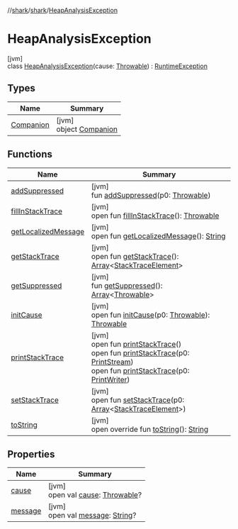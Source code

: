 //[shark](../../../index.md)/[shark](../index.md)/[HeapAnalysisException](index.md)

# HeapAnalysisException

[jvm]\
class [HeapAnalysisException](index.md)(cause: [Throwable](https://kotlinlang.org/api/latest/jvm/stdlib/kotlin/-throwable/index.html)) : [RuntimeException](https://docs.oracle.com/javase/8/docs/api/java/lang/RuntimeException.html)

## Types

| Name | Summary |
|---|---|
| [Companion](-companion/index.md) | [jvm]<br>object [Companion](-companion/index.md) |

## Functions

| Name | Summary |
|---|---|
| [addSuppressed](index.md#282858770%2FFunctions%2F-1562156115) | [jvm]<br>fun [addSuppressed](index.md#282858770%2FFunctions%2F-1562156115)(p0: [Throwable](https://kotlinlang.org/api/latest/jvm/stdlib/kotlin/-throwable/index.html)) |
| [fillInStackTrace](index.md#-1102069925%2FFunctions%2F-1562156115) | [jvm]<br>open fun [fillInStackTrace](index.md#-1102069925%2FFunctions%2F-1562156115)(): [Throwable](https://kotlinlang.org/api/latest/jvm/stdlib/kotlin/-throwable/index.html) |
| [getLocalizedMessage](index.md#1043865560%2FFunctions%2F-1562156115) | [jvm]<br>open fun [getLocalizedMessage](index.md#1043865560%2FFunctions%2F-1562156115)(): [String](https://kotlinlang.org/api/latest/jvm/stdlib/kotlin/-string/index.html) |
| [getStackTrace](index.md#2050903719%2FFunctions%2F-1562156115) | [jvm]<br>open fun [getStackTrace](index.md#2050903719%2FFunctions%2F-1562156115)(): [Array](https://kotlinlang.org/api/latest/jvm/stdlib/kotlin/-array/index.html)&lt;[StackTraceElement](https://docs.oracle.com/javase/8/docs/api/java/lang/StackTraceElement.html)&gt; |
| [getSuppressed](index.md#672492560%2FFunctions%2F-1562156115) | [jvm]<br>fun [getSuppressed](index.md#672492560%2FFunctions%2F-1562156115)(): [Array](https://kotlinlang.org/api/latest/jvm/stdlib/kotlin/-array/index.html)&lt;[Throwable](https://kotlinlang.org/api/latest/jvm/stdlib/kotlin/-throwable/index.html)&gt; |
| [initCause](index.md#-418225042%2FFunctions%2F-1562156115) | [jvm]<br>open fun [initCause](index.md#-418225042%2FFunctions%2F-1562156115)(p0: [Throwable](https://kotlinlang.org/api/latest/jvm/stdlib/kotlin/-throwable/index.html)): [Throwable](https://kotlinlang.org/api/latest/jvm/stdlib/kotlin/-throwable/index.html) |
| [printStackTrace](index.md#-1769529168%2FFunctions%2F-1562156115) | [jvm]<br>open fun [printStackTrace](index.md#-1769529168%2FFunctions%2F-1562156115)()<br>open fun [printStackTrace](index.md#1841853697%2FFunctions%2F-1562156115)(p0: [PrintStream](https://docs.oracle.com/javase/8/docs/api/java/io/PrintStream.html))<br>open fun [printStackTrace](index.md#1175535278%2FFunctions%2F-1562156115)(p0: [PrintWriter](https://docs.oracle.com/javase/8/docs/api/java/io/PrintWriter.html)) |
| [setStackTrace](index.md#2135801318%2FFunctions%2F-1562156115) | [jvm]<br>open fun [setStackTrace](index.md#2135801318%2FFunctions%2F-1562156115)(p0: [Array](https://kotlinlang.org/api/latest/jvm/stdlib/kotlin/-array/index.html)&lt;[StackTraceElement](https://docs.oracle.com/javase/8/docs/api/java/lang/StackTraceElement.html)&gt;) |
| [toString](to-string.md) | [jvm]<br>open override fun [toString](to-string.md)(): [String](https://kotlinlang.org/api/latest/jvm/stdlib/kotlin/-string/index.html) |

## Properties

| Name | Summary |
|---|---|
| [cause](index.md#-654012527%2FProperties%2F-1562156115) | [jvm]<br>open val [cause](index.md#-654012527%2FProperties%2F-1562156115): [Throwable](https://kotlinlang.org/api/latest/jvm/stdlib/kotlin/-throwable/index.html)? |
| [message](index.md#1824300659%2FProperties%2F-1562156115) | [jvm]<br>open val [message](index.md#1824300659%2FProperties%2F-1562156115): [String](https://kotlinlang.org/api/latest/jvm/stdlib/kotlin/-string/index.html)? |
